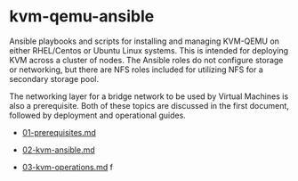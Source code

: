 kvm-qemu-ansible
=================

  Ansible playbooks and scripts for installing and managing KVM-QEMU on
either RHEL/Centos or Ubuntu Linux systems. This is intended for deploying
KVM across a cluster of nodes. The Ansible roles do not configure storage or
networking, but there are NFS roles included for utilizing NFS for a secondary
storage pool.

  The networking layer for a bridge network to be used by Virtual Machines is
also a prerequisite.  Both of these topics are discussed in the first
document, followed by deployment and operational guides.

 - [01-prerequisites.md](docs/01-prerequisites.md)

 - [02-kvm-ansible.md](docs/02-kvm-ansible.md)

 - [03-kvm-operations.md](docs/03-kvm-operations.md)
f
